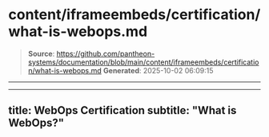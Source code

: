 # content/iframeembeds/certification/what-is-webops.md

> **Source**: https://github.com/pantheon-systems/documentation/blob/main/content/iframeembeds/certification/what-is-webops.md
> **Generated**: 2025-10-02 06:09:15

---

---
title: WebOps Certification
subtitle: "What is WebOps?"
---

<Partial file="certification-guide/what-is-webops.md" />
